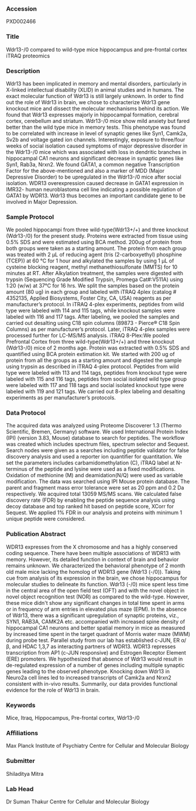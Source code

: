 ### Accession
PXD002466

### Title
Wdr13-/0 compared to wild-type mice hippocampus and pre-frontal cortex iTRAQ proteomics

### Description
Wdr13 has been implicated in memory and mental disorders, particularly in X-linked intellectual disability (XLID) in animal studies and in humans. The exact molecular function of Wdr13 is still largely unknown. In order to find out the role of Wdr13 in brain, we chose to characterize Wdr13 gene knockout mice and dissect the molecular mechanisms behind its action. We found that Wdr13 expresses majorly in hippocampal formation, cerebral cortex, cerebellum and striatum. Wdr13-/0 mice show mild anxiety but fared better than the wild type mice in memory tests. This phenotype was found to be correlated with increase in level of synaptic genes like Syn1, Camk2a, Sv2b and voltage gated ion channels. Interestingly, exposure to three/four weeks of social isolation caused symptoms of major depressive disorder in the Wdr13-/0 mice which was associated with loss in dendritic branches in hippocampal CA1 neurons and significant decrease in synaptic genes like Syn1, Rab3a, Nrxn2. We found GATA1, a common negative Transcription Factor for the above-mentioned and also a marker of MDD (Major Depressive Disorder) to be upregulated in the Wdr13-/0 mice after social isolation. WDR13 overexpression caused decrease in GATA1 expression in IMR32- human neuroblastoma cell line indicating a possible regulation of GATA1 by WDR13. Wdr13 thus becomes an important candidate gene to be involved in Major Depression.

### Sample Protocol
We pooled hippocampi from three wild-type(Wdr13+/+) and three knockout (Wdr13-/0) for the present study. Proteins were extracted from tissue using 0.5% SDS and were estimated using BCA method. 200ug of protein from both groups were taken as a starting amount. The protein from each group was treated with 2 μL of reducing agent (tris (2-carboxyethyl) phosphine (TCEP)) at 60 °C for 1 hour and alkylated the samples by using 1 μL of cysteine blocking reagent, methyl methanethiosulfonate (MMTS) for 10 minutes at RT. After Alkylation treatment, the samples were digested with trypsin (Sequencing Grade Modified Trypsin, Promega Cat#:V511A) using 1:20 (w/w) at 37°C for 16 hrs. We split the samples based on the protein amount (80 ug) in each group and labeled with iTRAQ 4plex (catalog # 4352135, Applied Biosystems, Foster City, CA, USA) reagents as per manufacturer’s protocol. In iTRAQ 4-plex experiments, peptides from wild type were labeled with 114 and 115 tags, while knockout samples were labeled with 116 and 117 tags. After labeling, we pooled the samples and carried out desalting using C18 spin columns (89873 - Pierce® C18 Spin Columns) as per manufacturer’s protocol. Later, iTRAQ 4-plex samples were processed further for LC-MS/MS analysis.  iTRAQ 8-Plex:We pooled Prefrontal Cortex from three wild-type(Wdr13+/+) and three knockout (Wdr13-/0) mice of 2 months age. Protein was extracted with 0.5% SDS and quantified using BCA protein extimation kit. We started with 200 ug of protein from all the groups as a starting amount  and digested the sample using trypsin as described in iTRAQ 4-plex protocol. Peptides from wild type were labeled with 113 and 114 tags, peptides from knockout type were labeled with 115 and 116 tags, peptides from social isolated wild type group were labeled with 117 and 118 tags and social isolated knockout type were labeled with 119 and 121 tags. We carried out 8-plex labeling and desalting experiments as per manufacturer’s protocols.

### Data Protocol
The acquired data was analyzed using Proteome Discoverer 1.3 (Thermo Scientific, Bremen, Germany) software. We used International Protein Index (IPI) (version 3.83, Mouse) database to search for peptides. The workflow was created which includes spectrum files, spectrum selector and Sequest. Search nodes were given as a searches including peptide validator for false discovery analysis and used a reporter ion quantifier for quantitation.  We set the parameters includes carbamidomethylation (C), iTRAQ label at N-terminus of the peptide and lysine were used as a fixed modifications. Oxidation of methionine (M) and deamidation(N/Q) were used as variable modification. The data was searched using IPI Mouse protein database. The parent and fragment mass error tolerance were set as 20 ppm and 0.2 Da respectively. We acquired total 13059 MS/MS scans. We calculated false discovery rate (FDR) by enabling the peptide sequence analysis using decoy database and top ranked hit based on peptide score, XCorr for Sequest. We applied 1% FDR in our analysis and proteins with minimum 1 unique peptide were considered.

### Publication Abstract
WDR13 expresses from the X chromosome and has a highly conserved coding sequence. There have been multiple associations of WDR13 with memory. However, its detailed function in context of brain and behavior remains unknown. We characterized the behavioral phenotype of 2 month old male mice lacking the homolog of WDR13 gene (Wdr13 (-/0)). Taking cue from analysis of its expression in the brain, we chose hippocampus for molecular studies to delineate its function. Wdr13 (-/0) mice spent less time in the central area of the open field test (OFT) and with the novel object in novel object recognition test (NOR) as compared to the wild-type. However, these mice didn't show any significant changes in total time spent in arms or in frequency of arm entries in elevated plus maze (EPM). In the absence of Wdr13, there was a significant upregulation of synaptic proteins, viz., SYN1, RAB3A, CAMK2A etc. accompanied with increased spine density of hippocampal CA1 neurons and better spatial memory in mice as measured by increased time spent in the target quadrant of Morris water maze (MWM) during probe test. Parallel study from our lab has established c-JUN, ER &#x3b1;/&#x3b2;, and HDAC 1,3,7 as interacting partners of WDR13. WDR13 represses transcription from AP1 (c-JUN responsive) and Estrogen Receptor Element (ERE) promoters. We hypothesized that absence of Wdr13 would result in de-regulated expression of a number of genes including multiple synaptic genes leading to the observed phenotype. Knocking down Wdr13 in Neuro2a cell lines led to increased transcripts of Camk2a and Nrxn2 consistent with in-vivo results. Summarily, our data provides functional evidence for the role of Wdr13 in brain.

### Keywords
Mice, Itraq, Hippocampus, Pre-frontal cortex, Wdr13-/0

### Affiliations
Max Planck Institute of Psychiatry
Centre for Cellular and Molecular Biology

### Submitter
Shiladitya Mitra

### Lab Head
Dr Suman Thakur
Centre for Cellular and Molecular Biology


